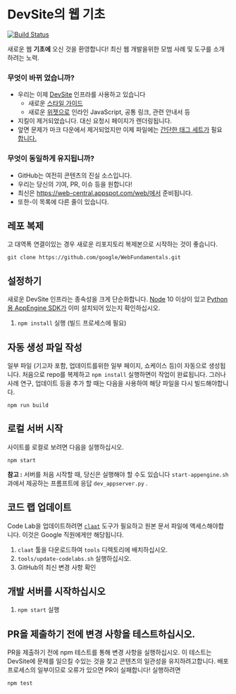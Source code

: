 # DevSite의 웹 기초

[![Build Status](https://travis-ci.org/google/WebFundamentals.svg?branch=master)](https://travis-ci.org/google/WebFundamentals)

새로운 웹 **기초에** 오신 것을 환영합니다! 최신 웹 개발을위한 모범 사례 및 도구를 소개하려는 노력.

### 무엇이 바뀌 었습니까?

- 우리는 이제 [DevSite](https://developers.google.com/) 인프라를 사용하고 있습니다 
    -  새로운 [스타일 가이드](https://petele-scratch.appspot.com/web/resources/style-guide) 
    -  새로운 [위젯으로](https://petele-scratch.appspot.com/web/resources/widgets) 인라인 JavaScript, 공통 링크, 관련 안내서 등 
- 지킬이 제거되었습니다. 대신 요청시 페이지가 렌더링됩니다.
- 앞면 문제가 마크 다운에서 제거되었지만 이제 파일에는 [간단한 태그 세트가](https://petele-scratch.appspot.com/web/resources/writing-an-article#yaml-front-matter) 필요 [합니다.](https://petele-scratch.appspot.com/web/resources/writing-an-article#yaml-front-matter)

### 무엇이 동일하게 유지됩니까?

- GitHub는 여전히 콘텐츠의 진실 소스입니다.
- 우리는 당신의 기여, PR, 이슈 등을 원합니다!
- 최신은 https://web-central.appspot.com/web/에서 준비됩니다.
- 또한-이 목록에 다른 줄이 있습니다.

## 레포 복제

고 대역폭 연결이있는 경우 새로운 리포지토리 복제본으로 시작하는 것이 좋습니다.

```
git clone https://github.com/google/WebFundamentals.git
```

## 설정하기

새로운 DevSite 인프라는 종속성을 크게 단순화합니다. [Node](https://nodejs.org/en/) 10 이상이 있고 [Python 용 AppEngine SDK가](https://cloud.google.com/appengine/downloads#Google_App_Engine_SDK_for_Python) 이미 설치되어 있는지 확인하십시오.

1. `npm install` 실행 (빌드 프로세스에 필요)

## 자동 생성 파일 작성

일부 파일 (기고자 포함, 업데이트를위한 일부 페이지, 쇼케이스 등)이 자동으로 생성됩니다. 처음으로 repo를 복제하고 `npm install` 실행하면이 작업이 완료됩니다. 그러나 사례 연구, 업데이트 등을 추가 할 때는 다음을 사용하여 해당 파일을 다시 빌드해야합니다.

```
npm run build
```

## 로컬 서버 시작

사이트를 로컬로 보려면 다음을 실행하십시오.

```
npm start
```

**참고 :** 서버를 처음 시작할 때, 당신은 실행해야 할 수도 있습니다 `start-appengine.sh` 과에서 제공하는 프롬프트에 응답 `dev_appserver.py` .

## 코드 랩 업데이트

Code Lab을 업데이트하려면 [`claat`](https://github.com/googlecodelabs/tools/tree/master/claat) 도구가 필요하고 원본 문서 파일에 액세스해야합니다. 이것은 Google 직원에게만 해당됩니다.

1. `claat` 툴을 다운로드하여 `tools` 디렉토리에 배치하십시오.
2. `tools/update-codelabs.sh` 실행하십시오.
3. GitHub의 최신 변경 사항 확인

## 개발 서버를 시작하십시오

1. `npm start` 실행

## PR을 제출하기 전에 변경 사항을 테스트하십시오.

PR을 제출하기 전에 npm 테스트를 통해 변경 사항을 실행하십시오. 이 테스트는 DevSite에 문제를 일으킬 수있는 것을 찾고 콘텐츠의 일관성을 유지하려고합니다. 배포 프로세스의 일부이므로 오류가 있으면 PR이 실패합니다! 실행하려면

```
npm test
```
